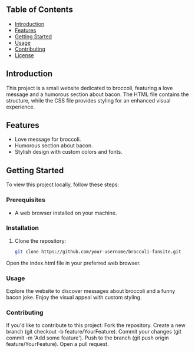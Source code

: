 ## Table of Contents
- [Introduction](#introduction)
- [Features](#features)
- [Getting Started](#getting-started)
- [Usage](#usage)
- [Contributing](#contributing)
- [License](#license)
## Introduction
This project is a small website dedicated to broccoli, featuring a love message and a humorous section about bacon. The HTML file contains the structure, while the CSS file provides styling for an enhanced visual experience.
## Features
- Love message for broccoli.
- Humorous section about bacon.
- Stylish design with custom colors and fonts.
## Getting Started
To view this project locally, follow these steps:
### Prerequisites
- A web browser installed on your machine.
### Installation
1. Clone the repository:
   ```bash
   git clone https://github.com/your-username/broccoli-fansite.git
Open the index.html file in your preferred web browser.
### Usage
Explore the website to discover messages about broccoli and a funny bacon joke. Enjoy the visual appeal with custom styling.
### Contributing
If you'd like to contribute to this project:
Fork the repository.
Create a new branch (git checkout -b feature/YourFeature).
Commit your changes (git commit -m 'Add some feature').
Push to the branch (git push origin feature/YourFeature).
Open a pull request.
